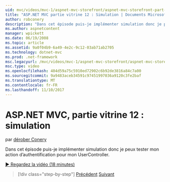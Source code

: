 ```yaml
---
uid: mvc/videos/mvc-1/aspnet-mvc-storefront/aspnet-mvc-storefront-part-12-mocking
title: "ASP.NET MVC partie vitrine 12 : Simulation | Documents Microsoft"
author: robconery
description: "Dans cet épisode puis-je implémenter simulation donc je peux tester mon action d’authentification pour mon UserController."
ms.author: aspnetcontent
manager: wpickett
ms.date: 06/19/2008
ms.topic: article
ms.assetid: 9a0f04b9-6a49-4e2c-9c12-03ab71ab2705
ms.technology: dotnet-mvc
ms.prod: .net-framework
msc.legacyurl: /mvc/videos/mvc-1/aspnet-mvc-storefront/aspnet-mvc-storefront-part-12-mocking
msc.type: video
ms.openlocfilehash: 404d59a75c5910ed72902c6b92de3816a84c7a00
ms.sourcegitcommit: 9a9483aceb34591c97451997036a9120c3fe2baf
ms.translationtype: MT
ms.contentlocale: fr-FR
ms.lasthandoff: 11/10/2017
---
```

<a name="aspnet-mvc-storefront-part-12-mocking"></a>ASP.NET MVC, partie vitrine 12 : simulation
====================
par [dérober Conery](https://github.com/robconery)

Dans cet épisode puis-je implémenter simulation donc je peux tester mon action d’authentification pour mon UserController.

[&#9654; Regardez la vidéo (18 minutes)](https://channel9.msdn.com/Blogs/ASP-NET-Site-Videos/aspnet-mvc-storefront-part-12-mocking)

>[!div class="step-by-step"]
[Précédent](aspnet-mvc-storefront-part-11-hooking-up-the-shopping-cart-and-using-components.md)
[Suivant](aspnet-mvc-storefront-part-13-dependency-injection.md)
